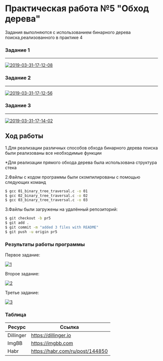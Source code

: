 # Практическая работа №5 "Обход дерева"
<p>Задания выполняются с использованием бинарного дерева поиска,реализованного в практике 4</p>

### Задание 1
--------------
<a href="https://ibb.co/ngc7Vf1"><img src="https://i.ibb.co/BzZy7j6/2019-03-31-17-12-08.png" alt="2019-03-31-17-12-08" border="0"></a>

### Задание 2
--------------
<a href="https://ibb.co/ZGtvLvy"><img src="https://i.ibb.co/2WmRnRX/2019-03-31-17-12-56.png" alt="2019-03-31-17-12-56" border="0"></a>

### Задание 3
--------------
<a href="https://ibb.co/DQf0sCf"><img src="https://i.ibb.co/gJZkHTZ/2019-03-31-17-14-02.png" alt="2019-03-31-17-14-02" border="0"></a>


##  Ход работы
  1.Для реализации различных способов обхода  бинарного дерева поиска были реализованы все необходимые функции
  
  *Для реализации прямого обхода дерева была использована структура стека
  
  2.Файлы с кодом программы были скомпилированы с помощью следующих команд

```sh
$ gcc 01_binary_tree_traversal.c -o 01
$ gcc 02_binary_tree_traversal.c -o 02
$ gcc 03_binary_tree_traversal.c -o 03
```
  3.Файлы были загружены на удалённый репозиторий:

```sh
$ git checkout -b pr5
$ git add .
$ git commit -m "added 3 files with README"
$ git push -u origin pr5
```
### Результаты работы программы
<p>Первое задание:</p>
<a href="https://ibb.co/G0ZLJ0s"><img src="https://i.ibb.co/wRnXLRJ/1.png" alt="1" border="0"></a>

<p>Второе задание:</p>
<a href="https://ibb.co/Br38Mv5"><img src="https://i.ibb.co/QCQswh3/2.png" alt="2" border="0"></a>

<p>Третье задание:</p>
<a href="https://ibb.co/7rG2776"><img src="https://i.ibb.co/MPRMqq3/3.png" alt="3" border="0"></a>

### Таблица
|Ресурс|Ссылка|
|-----|-----|
|Dillinger|https://dillinger.io|
|ImgBB|https://imgbb.com|
|Habr|https://habr.com/ru/post/144850|
